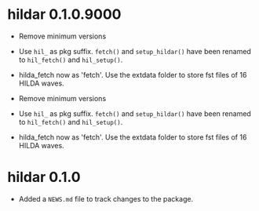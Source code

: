 <!-- NEWS.md is maintained by https://cynkra.github.io/fledge, do not edit -->

# hildar 0.1.0.9000

- Remove minimum versions
- Use `hil_` as pkg suffix. `fetch()` and `setup_hildar()` have been renamed to `hil_fetch()` and `hil_setup()`.
- hilda_fetch now as 'fetch'. Use the extdata folder to store fst files of 16 HILDA waves.


- Remove minimum versions
- Use `hil_` as pkg suffix. `fetch()` and `setup_hildar()` have been renamed to `hil_fetch()` and `hil_setup()`.
- hilda_fetch now as 'fetch'. Use the extdata folder to store fst files of 16 HILDA waves.


# hildar 0.1.0

* Added a `NEWS.md` file to track changes to the package.
